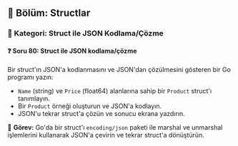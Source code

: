 ## 📘 Bölüm: Structlar  
### 🔹 Kategori: Struct ile JSON Kodlama/Çözme  
#### ❓ Soru 80: Struct ile JSON kodlama/çözme

Bir struct'ın JSON'a kodlanmasını ve JSON'dan çözülmesini gösteren bir Go programı yazın:

- `Name` (string) ve `Price` (float64) alanlarına sahip bir `Product` struct'ı tanımlayın.
- Bir `Product` örneği oluşturun ve JSON'a kodlayın.
- JSON'u tekrar struct'a çözün ve sonucu ekrana yazdırın.

🔧 **Görev:** Go'da bir struct'ı `encoding/json` paketi ile marshal ve unmarshal işlemlerini kullanarak JSON'a çevirin ve tekrar struct'a dönüştürün.
